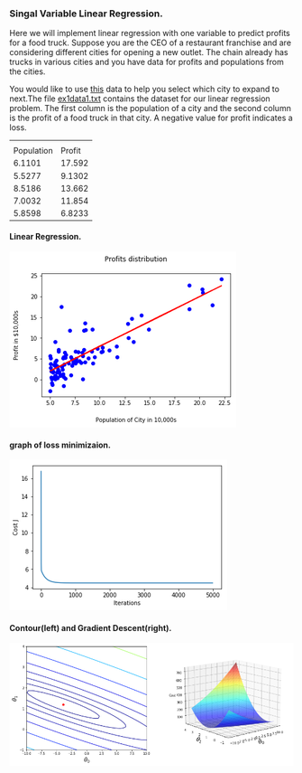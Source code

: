 ### Singal Variable Linear Regression.

<p>Here we will implement linear regression with one variable to predict profits for a food truck. Suppose you are the CEO of a restaurant franchise and are considering different cities for opening a new outlet. The chain already has trucks in various cities and you have data for profits and populations from the cities.</p>

<p>You would like to use <a href = 'https://github.com/bheemnitd/SINGLE-FEATURE-LINEAR-REGRESSION-FROM-SCRATCH-WITH-NUMPY/blob/master/ex1data1.txt'>this</a> data to help you select which city to expand
to next.The file <a href = 'https://github.com/bheemnitd/SINGLE-FEATURE-LINEAR-REGRESSION-FROM-SCRATCH-WITH-NUMPY/blob/master/ex1data1.txt'>ex1data1.txt</a> contains the dataset for our linear regression problem. The first column is the population of a city and the second column is
the profit of a food truck in that city. A negative value for profit indicates a
loss.</p>
<table>
  <th>
    <tr>
      <td>Population</td>
      <td>Profit</td>
    </tr>
  </th>
  <tr><td>6.1101</td><td>17.592</td></tr>
  <tr><td>5.5277</td><td>9.1302</td></tr>
  <tr><td>8.5186</td><td>13.662</td></tr>
  <tr><td>7.0032</td><td>11.854</td></tr>
  <tr><td>5.8598</td><td>6.8233</td></tr>
 </table>
  

#### Linear Regression.<br>
![1](https://github.com/bheemnitd/SINGLE-FEATURE-LINEAR-REGRESSION-FROM-SCRATCH-WITH-NUMPY/blob/master/images/download.png)<br>

#### graph of loss minimizaion.<br>
![2](https://github.com/bheemnitd/SINGLE-FEATURE-LINEAR-REGRESSION-FROM-SCRATCH-WITH-NUMPY/blob/master/images/download2.png)<br>

#### Contour(left) and Gradient Descent(right).<br>
![3](https://github.com/bheemnitd/SINGLE-FEATURE-LINEAR-REGRESSION-FROM-SCRATCH-WITH-NUMPY/blob/master/images/download3.png)
